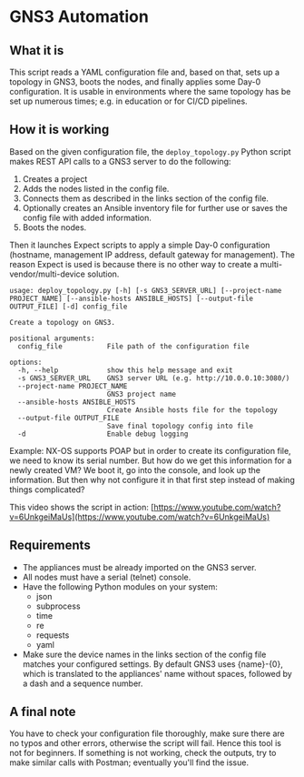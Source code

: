# GNS3 Automation

## What it is

This script reads a YAML configuration file and, based on that, sets up a topology in GNS3, boots the nodes, and finally applies some Day-0 configuration. It is usable in environments where the same topology has be set up numerous times; e.g. in education or for CI/CD pipelines.

## How it is working

Based on the given configuration file, the `deploy_topology.py` Python script makes REST API calls to a GNS3 server to do the following:

1. Creates a project
2. Adds the nodes listed in the config file.
3. Connects them as described in the links section of the config file.
4. Optionally creates an Ansible inventory file for further use or saves the config file with added information.
5. Boots the nodes.

Then it launches Expect scripts to apply a simple Day-0 configuration (hostname, management IP address, default gateway for management). The reason Expect is used is because there is no other way to create a multi-vendor/multi-device solution.

```text
usage: deploy_topology.py [-h] [-s GNS3_SERVER_URL] [--project-name PROJECT_NAME] [--ansible-hosts ANSIBLE_HOSTS] [--output-file OUTPUT_FILE] [-d] config_file

Create a topology on GNS3.

positional arguments:
  config_file           File path of the configuration file

options:
  -h, --help            show this help message and exit
  -s GNS3_SERVER_URL    GNS3 server URL (e.g. http://10.0.0.10:3080/)
  --project-name PROJECT_NAME
                        GNS3 project name
  --ansible-hosts ANSIBLE_HOSTS
                        Create Ansible hosts file for the topology
  --output-file OUTPUT_FILE
                        Save final topology config into file
  -d                    Enable debug logging
```

Example: NX-OS supports POAP but in order to create its configuration file, we need to know its serial number. But how do we get this information for a newly created VM? We boot it, go into the console, and look up the information. But then why not configure it in that first step instead of making things complicated?

This video shows the script in action: [https://www.youtube.com/watch?v=6UnkgeiMaUs](https://www.youtube.com/watch?v=6UnkgeiMaUs)

## Requirements

- The appliances must be already imported on the GNS3 server.
- All nodes must have a serial (telnet) console.
- Have the following Python modules on your system:
  - json
  - subprocess
  - time
  - re
  - requests
  - yaml
- Make sure the device names in the links section of the config file matches your configured settings. By default GNS3 uses {name}-{0}, which is translated to the appliances' name without spaces, followed by a dash and a sequence number.

## A final note

You have to check your configuration file thoroughly, make sure there are no typos and other errors, otherwise the script will fail. Hence this tool is not for beginners. If something is not working, check the outputs, try to make similar calls with Postman; eventually you'll find the issue.
